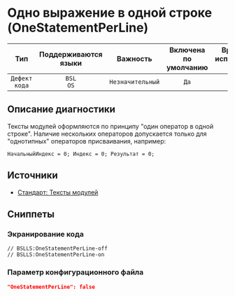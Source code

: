 # Одно выражение в одной строке (OneStatementPerLine)

|      Тип      |    Поддерживаются<br>языки    |     Важность     |    Включена<br>по умолчанию    |    Время на<br>исправление (мин)    |             Теги             |
|:-------------:|:-----------------------------:|:----------------:|:------------------------------:|:-----------------------------------:|:----------------------------:|
| `Дефект кода` |         `BSL`<br>`OS`         | `Незначительный` |              `Да`              |                 `2`                 |    `standard`<br>`design`    |

<!-- Блоки выше заполняются автоматически, не трогать -->
## Описание диагностики

Тексты модулей оформляются по принципу "один оператор в одной строке". Наличие нескольких операторов допускается только для "однотипных" операторов присваивания, например:

`НачальныйИндекс = 0; Индекс = 0; Результат = 0;`

## Источники

* [Стандарт: Тексты модулей](https://its.1c.ru/db/v8std#content:456:hdoc)

## Сниппеты

<!-- Блоки ниже заполняются автоматически, не трогать -->
### Экранирование кода

```bsl
// BSLLS:OneStatementPerLine-off
// BSLLS:OneStatementPerLine-on
```

### Параметр конфигурационного файла

```json
"OneStatementPerLine": false
```
